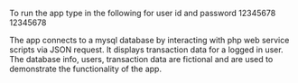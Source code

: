 To run the app type in the following for user id and password
12345678
12345678

The app connects to a mysql database by interacting with php web service scripts via JSON request.
It displays transaction data for a logged in user.
The database info, users, transaction data are fictional and are used to demonstrate the functionality of the app.
